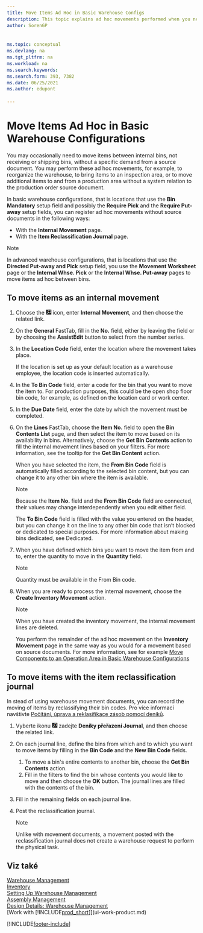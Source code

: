 ```yaml
---
title: Move Items Ad Hoc in Basic Warehouse Configs
description: This topic explains ad hoc movements performed when you need to move items between internal bins without a specific demand from a source document. 
author: SorenGP


ms.topic: conceptual
ms.devlang: na
ms.tgt_pltfrm: na
ms.workload: na
ms.search.keywords:
ms.search.form: 393, 7382
ms.date: 06/25/2021
ms.author: edupont

---
```

# Move Items Ad Hoc in Basic Warehouse Configurations
You may occasionally need to move items between internal bins, not receiving or shipping bins, without a specific demand from a source document. You may perform these ad hoc movements, for example, to reorganize the warehouse, to bring items to an inspection area, or to move additional items to and from a production area without a system relation to the production order source document.

In basic warehouse configurations, that is locations that use the **Bin Mandatory** setup field and possibly the **Require Pick** and the **Require Put-away** setup fields, you can register ad hoc movements without source documents in the following ways:

- With the **Internal Movement** page.
- With the **Item Reclassification Journal** page.

> [!NOTE]  
> In advanced warehouse configurations, that is locations that use the **Directed Put-away and Pick** setup field, you use the **Movement Worksheet** page or the **Internal Whse. Pick** or the **Internal Whse. Put-away** pages to move items ad hoc between bins.

## To move items as an internal movement
1. Choose the ![Lightbulb that opens the Tell Me feature.](media/ui-search/search_small.png "Tell me what you want to do") icon, enter **Internal Movement**, and then choose the related link.
2. On the **General** FastTab, fill in the **No.** field, either by leaving the field or by choosing the **AssistEdit** button to select from the number series.
3. In the **Location Code** field, enter the location where the movement takes place.

   If the location is set up as your default location as a warehouse employee, the location code is inserted automatically.
4. In the **To Bin Code** field, enter a code for the bin that you want to move the item to. For production purposes, this could be the open shop floor bin code, for example, as defined on the location card or work center.
5. In the **Due Date** field, enter the date by which the movement must be completed.
6. On the **Lines** FastTab, choose the **Item No.** field to open the **Bin Contents List** page, and then select the item to move based on its availability in bins. Alternatively, choose the **Get Bin Contents** action to fill the internal movement lines based on your filters. For more information, see the tooltip for the **Get Bin Content** action.

   When you have selected the item, the **From Bin Code** field is automatically filled according to the selected bin content, but you can change it to any other bin where the item is available.

   > [!NOTE]  
   > Because the **Item No.** field and the **From Bin Code** field are connected, their values may change interdependently when you edit either field.

   The **To Bin Code** field is filled with the value you entered on the header, but you can change it on the line to any other bin code that isn’t blocked or dedicated to special purposes. For more information about making bins dedicated, see Dedicated.
7. When you have defined which bins you want to move the item from and to, enter the quantity to move in the **Quantity** field.

   > [!NOTE]  
   > Quantity must be available in the From Bin code.

8. When you are ready to process the internal movement, choose the **Create Inventory Movement** action.

   > [!NOTE]  
   > When you have created the inventory movement, the internal movement lines are deleted.

   You perform the remainder of the ad hoc movement on the **Inventory Movement** page in the same way as you would for a movement based on source documents. For more information, see for example [Move Components to an Operation Area in Basic Warehouse Configurations](warehouse-how-to-move-components-to-an-operation-area-in-basic-warehousing.md)

## To move items with the item reclassification journal
In stead of using warehouse movement documents, you can record the moving of items by reclassifying their bin codes. Pro více informací navštivte [Počítání, úprava a reklasifikace zásob pomocí deníků](inventory-how-count-adjust-reclassify.md).
1. Vyberte ikonu ![Žárovky, která otevře funkci Řekněte mi ](media/ui-search/search_small.png "Řekněte mi, co chcete dělat") zadejte **Deníky  přeřazení Journal**, and then choose the related link.
2. On each journal line, define the bins from which and to which you want to move items by filling in the **Bin Code** and the **New Bin Code** fields.

   1. To move a bin's entire contents to another bin, choose the **Get Bin Contents** action.
   2. Fill in the filters to find the bin whose contents you would like to move and then choose the **OK** button. The journal lines are filled with the contents of the bin.
3. Fill in the remaining fields on each journal line.
4. Post the reclassification journal.

   > [!NOTE]  
   > Unlike with movement documents, a movement posted with the reclassification journal does not create a warehouse request to perform the physical task.

## Viz také
[Warehouse Management](warehouse-manage-warehouse.md)  
[Inventory](inventory-manage-inventory.md)  
[Setting Up Warehouse Management](warehouse-setup-warehouse.md)     
[Assembly Management](assembly-assemble-items.md)    
[Design Details: Warehouse Management](design-details-warehouse-management.md)  
[Work with [!INCLUDE[prod_short](includes/prod_short.md)]](ui-work-product.md)


[!INCLUDE[footer-include](includes/footer-banner.md)]